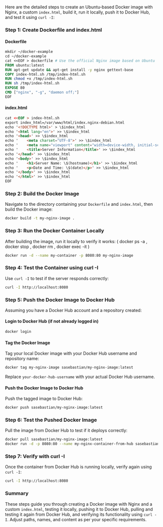 Here are the detailed steps to create an Ubuntu-based Docker image with Nginx, a custom `index.html`, build it, run it locally, push it to Docker Hub, and test it using `curl -I`:

### Step 1: Create Dockerfile and index.html

#### Dockerfile

```dockerfile
mkdir ~/docker-example
cd ~/docker-example
cat <<EOF > dockerfile # Use the official Nginx image based on Ubuntu
FROM ubuntu:latest
RUN apt-get update && apt-get install -y nginx gettext-base
COPY index-html.sh /tmp/index-html.sh 
RUN chmod +x /tmp/index-html.sh
RUN sh /tmp/index-html.sh
EXPOSE 80
CMD ["nginx", "-g", "daemon off;"]
EOF
```

#### index.html

```html
cat <<EOF > index-html.sh
export index_html=/var/www/html/index.nginx-debian.html
echo '<!DOCTYPE html>' > \$index_html
echo '<html lang="en">' >> \$index_html
echo '<head>' >> \$index_html
echo '    <meta charset="UTF-8">' >> \$index_html
echo '    <meta name="viewport" content="width=device-width, initial-scale=1.0">' >> \$index_html
echo '    <title>Server Information</title>' >> \$index_html
echo '</head>' >> \$index_html
echo '<body>' >> \$index_html
echo '    <h1>Server Name: \$(hostname)</h1>' >> \$index_html
echo '    <p>Date and Time: \$(date)</p>' >> \$index_html
echo '</body>' >> \$index_html
echo '</html>' >> \$index_html
EOF
```

### Step 2: Build the Docker Image

Navigate to the directory containing your `Dockerfile` and `index.html`, then build the Docker image:

```bash
docker build -t my-nginx-image .
```

### Step 3: Run the Docker Container Locally

After building the image, run it locally to verify it works: ( docker ps -a , docker stop , docker rm , docker exec -it )

```bash
docker run -d --name my-container -p 8080:80 my-nginx-image
```

### Step 4: Test the Container using curl -I

Use `curl -I` to test if the server responds correctly:

```bash
curl -I http://localhost:8080
```

### Step 5: Push the Docker Image to Docker Hub

Assuming you have a Docker Hub account and a repository created:

#### Login to Docker Hub (if not already logged in)

```bash
docker login
```

#### Tag the Docker Image

Tag your local Docker image with your Docker Hub username and repository name:

```bash
docker tag my-nginx-image sasebastian/my-nginx-image:latest
```

Replace `your-docker-hub-username` with your actual Docker Hub username.

#### Push the Docker Image to Docker Hub

Push the tagged image to Docker Hub:

```bash
docker push sasebastian/my-nginx-image:latest
```

### Step 6: Test the Pushed Docker Image

Pull the image from Docker Hub to test if it deploys correctly:

```bash
docker pull sasebastian/my-nginx-image:latest
docker run -d -p 8080:80 --name my-nginx-container-from-hub sasebastian/my-nginx-image:latest
```

### Step 7: Verify with curl -I

Once the container from Docker Hub is running locally, verify again using `curl -I`:

```bash
curl -I http://localhost:8080
```

### Summary

These steps guide you through creating a Docker image with Nginx and a custom `index.html`, testing it locally, pushing it to Docker Hub, pulling and testing it again from Docker Hub, and verifying its functionality using `curl -I`. Adjust paths, names, and content as per your specific requirements.
